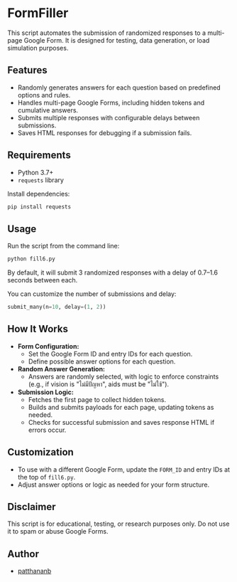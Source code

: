 # FormFiller

This script automates the submission of randomized responses to a multi-page Google Form. It is designed for testing, data generation, or load simulation purposes.

## Features
- Randomly generates answers for each question based on predefined options and rules.
- Handles multi-page Google Forms, including hidden tokens and cumulative answers.
- Submits multiple responses with configurable delays between submissions.
- Saves HTML responses for debugging if a submission fails.

## Requirements
- Python 3.7+
- `requests` library

Install dependencies:
```bash
pip install requests
```

## Usage
Run the script from the command line:
```bash
python fill6.py
```
By default, it will submit 3 randomized responses with a delay of 0.7–1.6 seconds between each.

You can customize the number of submissions and delay:
```python
submit_many(n=10, delay=(1, 2))
```

## How It Works
- **Form Configuration:**
  - Set the Google Form ID and entry IDs for each question.
  - Define possible answer options for each question.
- **Random Answer Generation:**
  - Answers are randomly selected, with logic to enforce constraints (e.g., if vision is "ไม่มีปัญหา", aids must be "ไม่ใช้").
- **Submission Logic:**
  - Fetches the first page to collect hidden tokens.
  - Builds and submits payloads for each page, updating tokens as needed.
  - Checks for successful submission and saves response HTML if errors occur.

## Customization
- To use with a different Google Form, update the `FORM_ID` and entry IDs at the top of `fill6.py`.
- Adjust answer options or logic as needed for your form structure.

## Disclaimer
This script is for educational, testing, or research purposes only. Do not use it to spam or abuse Google Forms.

## Author
- [patthananb](https://github.com/patthananb)
